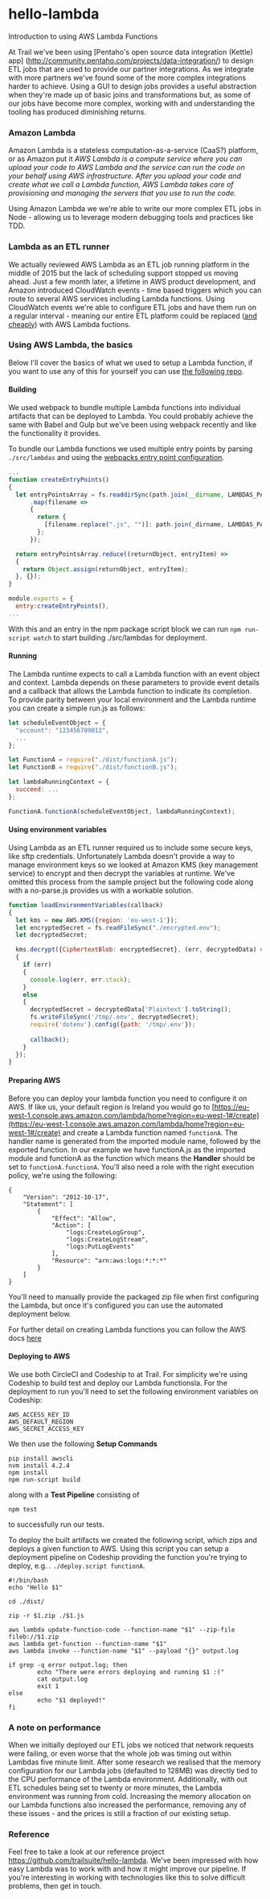 # hello-lambda
Introduction to using AWS Lambda Functions

At Trail we've been using [Pentaho's open source data integration (Kettle) app]
(http://community.pentaho.com/projects/data-integration/) to design ETL jobs that are used to provide our partner
integrations. As we integrate with more partners we've found some of the more complex integrations harder to achieve. 
Using a GUI to design jobs provides a useful abstraction when they're made up of basic joins and transformations 
but, as some of our jobs have become more complex, working with and understanding the tooling has produced diminishing returns.
 
### Amazon Lambda
Amazon Lambda is a stateless computation-as-a-service (CaaS?) platform, or as Amazon put it *AWS Lambda is a 
compute service where you can upload your code to AWS Lambda and the service can run the code on your behalf using
AWS infrastructure. After you upload your code and create what we call a Lambda function, AWS Lambda takes 
care of provisioning and managing the servers that you use to run the code.*

Using Amazon Lambda we we're able to write our more complex ETL jobs in Node - allowing us to leverage modern debugging tools and practices like TDD.

### Lambda as an ETL runner
We actually reviewed AWS Lambda as an ETL job running platform in the middle of 2015 but the lack of scheduling support stopped us moving ahead. Just a few month later, a lifetime in AWS product development, and Amazon introduced CloudWatch events - time based triggers which you can route to several AWS services including Lambda functions. Using CloudWatch events we're able to configure ETL jobs and have them run on a regular interval - meaning our entire ETL platform could be replaced 
([and cheaply](https://aws.amazon.com/lambda/pricing/)) with AWS Lambda fuctions.
 
### Using AWS Lambda, the basics
Below I'll cover the basics of what we used to setup a Lambda function, if you want to use any of this for yourself
you can use [the following repo](https://github.com/trailsuite/hello-lambda). 

#### Building
We used webpack to bundle multiple Lambda functions into individual artifacts that can be deployed to Lambda. You 
 could probably achieve the same with Babel and Gulp but we've been using webpack recently and like the functionality 
 it provides.
 
To bundle our Lambda functions we used multiple entry points by parsing `./src/lambdas` and using the [webpacks entry
point configuration](https://github.com/webpack/webpack/tree/master/examples/multiple-entry-points).

```javascript
...
function createEntryPoints()
{
  let entryPointsArray = fs.readdirSync(path.join(__dirname, LAMBDAS_PATH))
      .map(filename =>
      {
        return {
          [filename.replace(".js", "")]: path.join(_dirname, LAMBDAS_PATH, filename)
        };
      });

  return entryPointsArray.reduce((returnObject, entryItem) =>
  {
    return Object.assign(returnObject, entryItem);
  }, {});
}

module.exports = {
  entry:createEntryPoints(),
...
```

With this and an entry in the npm package script block we can run `npm run-script watch` to start building 
./src/lambdas for deployment.

#### Running
The Lambda runtime expects to call a Lambda function with an event object and context. Lambda depends on these 
parameters to provide event details and a callback that allows the Lambda function to indicate its completion. 
To provide parity between your local environment and the Lambda runtime you can create a simple run.js as follows:

```javascript
let scheduleEventObject = {
  "account": "123456789012",
  ...
};

let FunctionA = require("./dist/functionA.js");
let FunctionB = require("./dist/functionB.js");

let lambdaRunningContext = {
  succeed: ...
};

FunctionA.functionA(scheduleEventObject, lambdaRunningContext);
```

#### Using environment variables
Using Lambda as an ETL runner required us to include some secure keys, like sftp credentials. Unfortunately Lambda
doesn't provide a way to manage environment keys so we looked at Amazon KMS (key management service) to encrypt and then decrypt the variables at runtime. We've omitted this process from the sample project but the following code along with a no-parse.js provides us with a workable solution.
  
```javascript
function loadEnvironmentVariables(callback)
{
  let kms = new AWS.KMS({region: 'eu-west-1'});
  let encryptedSecret = fs.readFileSync("./encrypted.env");
  let decryptedSecret;

  kms.decrypt({CiphertextBlob: encryptedSecret}, (err, decryptedData) =>
  {
    if (err)
    {
      console.log(err, err.stack);
    }
    else
    {
      decryptedSecret = decryptedData['Plaintext'].toString();
      fs.writeFileSync('/tmp/.env', decryptedSecret);
      require('dotenv').config({path: '/tmp/.env'});
      
      callback();
    }
  });
}
```

#### Preparing AWS
Before you can deploy your lambda function you need to configure it on AWS. If like us, your default region is Ireland you would go to [https://eu-west-1.console.aws.amazon.com/lambda/home?region=eu-west-1#/create](https://eu-west-1.console.aws.amazon.com/lambda/home?region=eu-west-1#/create) and create a Lambda function named `functionA`. The handler name is generated from the imported module name, followed by the exported function. In our example we have functionA.js as the imported module and functionA as the function which means the **Handler** should be set to `functionA.functionA`. You'll also need a role with the right execution policy, we're using the following: 

```
{
    "Version": "2012-10-17",
    "Statement": [
        {
            "Effect": "Allow",
            "Action": [
                "logs:CreateLogGroup",
                "logs:CreateLogStream",
                "logs:PutLogEvents"
            ],
            "Resource": "arn:aws:logs:*:*:*"
        }
    ]
}
```

You'll need to manually provide the packaged zip file when first configuring the Lambda, but once it's configured you can use the automated deployment below. 

For further detail on creating Lambda functions you can follow the AWS docs [here](http://docs.aws.amazon.com/lambda/latest/dg/get-started-create-function.html)

#### Deploying to AWS
We use both CircleCI and Codeship to at Trail. For simplicity we're using Codeship to build test and
deploy our Lambda functionsla. For the deployment to run you'll need to set the following environment variables on Codeship:

```
AWS_ACCESS_KEY_ID
AWS_DEFAULT_REGION
AWS_SECRET_ACCESS_KEY
```

We then use the following **Setup Commands**
```
pip install awscli
nvm install 4.2.4
npm install
npm run-script build
```

along with a **Test Pipeline** consisting of
```
npm test
```
to successfully run our tests.

To deploy the built artifacts we created the following script, which zips and deploys a given function to AWS. Using 
this script you can setup a deployment pipeline on Codeship providing the function you're trying to deploy, e.g. .
`./deploy.script functionA`.

```
#!/bin/bash
echo "Hello $1"

cd ./dist/

zip -r $1.zip ./$1.js 

aws lambda update-function-code --function-name "$1" --zip-file fileb://$1.zip
aws lambda get-function --function-name "$1"
aws lambda invoke --function-name "$1" --payload "{}" output.log

if grep -q error output.log; then
        echo "There were errors deploying and running $1 :("
        cat output.log
        exit 1
else
        echo "$1 deployed!"
fi
```

### A note on performance
When we initially deployed our ETL jobs we noticed that network requests were failing, or even worse that the whole job was timing out within Lambdas five minute limit. After some research we realised that the memory configuration for our Lambda jobs (defaulted to 128MB) was directly tied to the CPU performance of the Lambda environment. Additionally, with out ETL schedules being set to twenty or more minutes, the Lambda environment was running from cold. Increasing the memory allocation on our Lambda functions also increased the performance, removing any of these issues - and the prices is still a fraction of our existing setup. 

### Reference
Feel free to take a look at our reference project https://github.com/trailsuite/hello-lambda. We've been impressed
with how easy Lambda was to work with and how it might improve our pipeline. If you're interesting in working with technologies like this to solve difficult problems, then get in touch.
